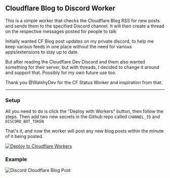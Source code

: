 ## Cloudflare Blog to Discord Worker
This is a simple worker that checks the Cloudflare Blog RSS for new posts and sends them to the specified Discord channel.
It will then create a thread on the respective messages posted for people to talk

Initially wanted CF Blog post updates on my private discord, to help me keep various feeds in one place without the need for various apps/extensions to stay up to date.

But after reading the Cloudflare Dev Discord and them also wanted something for their server, but with threads, I decided to change it around and support that. Possibly for my own future use too.

Thank you @WalshyDev for the CF Status Worker and inspiration from that.

---
### Setup
All you need to do is click the "Deploy with Workers" button, then follow the steps.
Then add two new secrets in the Github repo called `CHANNEL_ID` and `DISCORD_BOT_TOKEN`

That's it, and now the worker will post any new blog posts within the minute of it being posted.

[![Deploy to Cloudflare Workers](https://deploy.workers.cloudflare.com/button)](https://deploy.workers.cloudflare.com/?url=https://github.com/PhaxeNor/cf-blog-discord-worker)

### Example
![Discord Cloudflare Blog Post](https://user-images.githubusercontent.com/323222/136501524-6411edf0-5eac-4ae7-b3aa-405735f6f19e.png)